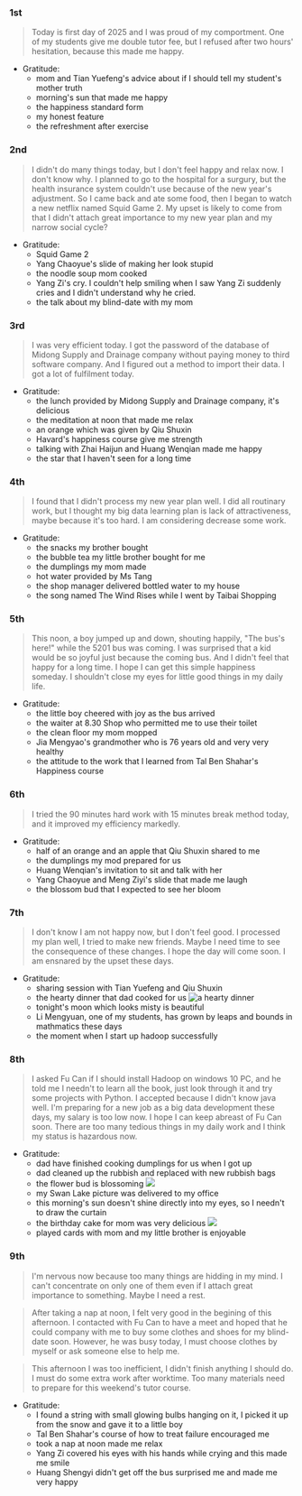 ### 1st
> Today is first day of 2025 and I was proud of my comportment. One of my students give me double tutor fee, but I refused after two hours' hesitation, because this made me happy.

- Gratitude:
    - mom and Tian Yuefeng's advice about if I should tell my student's mother truth
    - morning's sun that made me happy
    - the happiness standard form
    - my honest feature
    - the refreshment after exercise

### 2nd
> I didn't do many things today, but I don't feel happy and relax now. I don't know why. I planned to go to the hospital for a surgury, but the health insurance system couldn't use because of the new year's adjustment. So I came back and ate some food, then I began to watch a new netflix named Squid Game 2. My upset is likely to come from that I didn't attach great importance to my new year plan and my narrow social cycle?

- Gratitude:
    - Squid Game 2
    - Yang Chaoyue's slide of making her look stupid
    - the noodle soup mom cooked
    - Yang Zi's cry. I couldn't help smiling when I saw Yang Zi suddenly cries and I didn't understand why he cried.
    - the talk about my blind-date with my mom

### 3rd
> I was very efficient today. I got the password of the database of Midong Supply and Drainage company without paying money to third software company. And I figured out a method to import their data. I got a lot of fulfilment today.

- Gratitude:
    - the lunch provided by Midong Supply and Drainage company, it's delicious
    - the meditation at noon that made me relax
    - an orange which was given by Qiu Shuxin
    - Havard's happiness course give me strength
    - talking with Zhai Haijun and Huang Wenqian made me happy
    - the star that I haven't seen for a long time

### 4th
> I found that I didn't process my new year plan well. I did all routinary work, but I thought my big data learning plan is lack of attractiveness, maybe because it's too hard. I am considering decrease some work.

- Gratitude:
    - the snacks my brother bought
    - the bubble tea my little brother bought for me
    - the dumplings my mom made
    - hot water provided by Ms Tang
    - the shop manager delivered bottled water to my house
    - the song named The Wind Rises while I went by Taibai Shopping

### 5th
> This noon, a boy jumped up and down, shouting happily, "The bus's here!" while the 5201 bus was coming. I was surprised that a kid would be so joyful just because the coming bus. And I didn't feel that happy for a long time. I hope I can get this simple happiness someday. I shouldn't close my eyes for little good things in my daily life.

- Gratitude:
    - the little boy cheered with joy as the bus arrived
    - the waiter at 8.30 Shop who permitted me to use their toilet
    - the clean floor my mom mopped
    - Jia Mengyao's grandmother who is 76 years old and very very healthy
    - the attitude to the work that I learned from Tal Ben Shahar's Happiness course

### 6th
> I tried the 90 minutes hard work with 15 minutes break method today, and it improved my efficiency markedly.

- Gratitude:
    - half of an orange and an apple that Qiu Shuxin shared to me
    - the dumplings my mod prepared for us
    - Huang Wenqian's invitation to sit and talk with her
    - Yang Chaoyue and Meng Ziyi's slide that made me laugh
    - the blossom bud that I expected to see her bloom

### 7th
> I don't know I am not happy now, but I don't feel good. I processed my plan well, I tried to make new friends. Maybe I need time to see the consequence of these changes. I hope the day will come soon. I am ensnared by the upset these days.

- Gratitude:
    - sharing session with Tian Yuefeng and Qiu Shuxin
    - the hearty dinner that dad cooked for us
    ![a hearty dinner](./Images/20250107-A%20hearty%20dinner.jpg)
    - tonight's moon which looks misty is beautiful
    - Li Mengyuan, one of my students, has grown by leaps and bounds in mathmatics these days
    - the moment when I start up hadoop successfully

### 8th
> I asked Fu Can if I should install Hadoop on windows 10 PC, and he told me I needn't to learn all the book, just look through it and try some projects with Python. I accepted because I didn't know java well. I'm preparing for a new job as a big data development these days, my salary is too low now. I hope I can keep abreast of Fu Can soon. There are too many tedious things in my daily work and I think my status is hazardous now.

- Gratitude:
    - dad have finished cooking dumplings for us when I got up
    - dad cleaned up the rubbish and replaced with new rubbish bags
    - the flower bud is blossoming
    ![](./Images/20250108-A%20blossom%20buds.jpg)
    - my Swan Lake picture was delivered to my office
    - this morning's sun doesn't shine directly into my eyes, so I needn't to draw the curtain
    - the birthday cake for mom was very delicious
    ![](./Images/20250108-Mom's%20birthday.jpg)
    - played cards with mom and my little brother is enjoyable

### 9th
> I'm nervous now because too many things are hidding in my mind. I can't concentrate on only one of them even if I attach great importance to something. Maybe I need a rest.

> After taking a nap at noon, I felt very good in the begining of this afternoon. I contacted with Fu Can to have a meet and hoped that he could company with me to buy some clothes and shoes for my blind-date soon. However, he was busy today, I must choose clothes by myself or ask someone else to help me.

> This afternoon I was too inefficient, I didn't finish anything I should do. I must do some extra work after worktime. Too many materials need to prepare for this weekend's tutor course.

- Gratitude:
    - I found a string with small glowing bulbs hanging on it, I picked it up from the snow and gave it to a little boy
    - Tal Ben Shahar's course of how to treat failure encouraged me
    - took a nap at noon made me relax
    - Yang Zi covered his eyes with his hands while crying and this made me smile
    - Huang Shengyi didn't get off the bus surprised me and made me very happy
